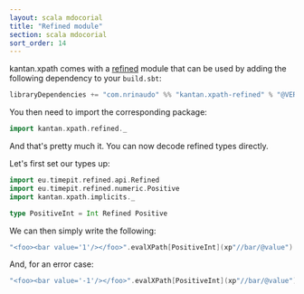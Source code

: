 ```yaml
---
layout: scala mdocorial
title: "Refined module"
section: scala mdocorial
sort_order: 14
---
```

kantan.xpath comes with a [refined](https://github.com/fthomas/refined) module that can be used
by adding the following dependency to your `build.sbt`:

```scala
libraryDependencies += "com.nrinaudo" %% "kantan.xpath-refined" % "@VERSION@"
```

You then need to import the corresponding package:

```scala mdoc:silent
import kantan.xpath.refined._
```

And that's pretty much it. You can now decode refined types directly.

Let's first set our types up:

```scala mdoc:silent
import eu.timepit.refined.api.Refined
import eu.timepit.refined.numeric.Positive
import kantan.xpath.implicits._

type PositiveInt = Int Refined Positive
```

We can then simply write the following:

```scala mdoc
"<foo><bar value='1'/></foo>".evalXPath[PositiveInt](xp"//bar/@value")
```

And, for an error case:

```scala mdoc
"<foo><bar value='-1'/></foo>".evalXPath[PositiveInt](xp"//bar/@value")
```
